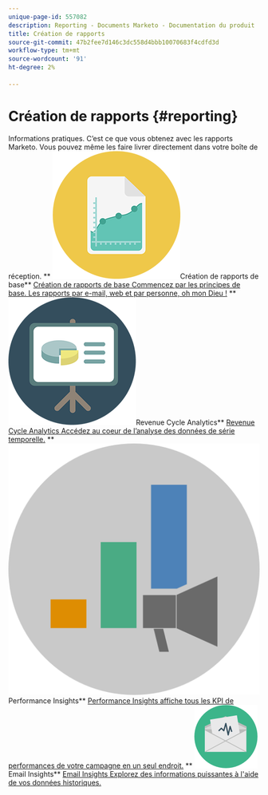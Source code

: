 ```yaml
---
unique-page-id: 557082
description: Reporting - Documents Marketo - Documentation du produit
title: Création de rapports
source-git-commit: 47b2fee7d146c3dc558d4bbb10070683f4cdfd3d
workflow-type: tm+mt
source-wordcount: '91'
ht-degree: 2%

---
```



# Création de rapports {#reporting}

Informations pratiques. C’est ce que vous obtenez avec les rapports Marketo. Vous pouvez même les faire livrer directement dans votre boîte de réception.
** ![Création de rapports de base](assets/documents-bookmarks-17.png)Création de rapports de base** [Création de rapports de base Commencez par les principes de base. Les rapports par e-mail, web et par personne, oh mon Dieu !](https://docs.marketo.com/display/DOCS/Basic+Reporting)     ** ![Revenue Cycle Analytics](assets/seo-08.png)Revenue Cycle Analytics** [Revenue Cycle Analytics Accédez au coeur de l’analyse des données de série temporelle.](https://docs.marketo.com/display/DOCS/Revenue+Cycle+Analytics)     ** ![Performances Insights](assets/mpi-for-docs-2x.png)Performance Insights** [Performance Insights affiche tous les KPI de performances de votre campagne en un seul endroit.](https://docs.marketo.com/display/DOCS/Marketing+Performance+Insights)     ** ![Email Insights](assets/email-insights.png)Email Insights** [Email Insights Explorez des informations puissantes à l&#39;aide de vos données historiques.](https://docs.marketo.com/display/DOCS/Email+Insights)